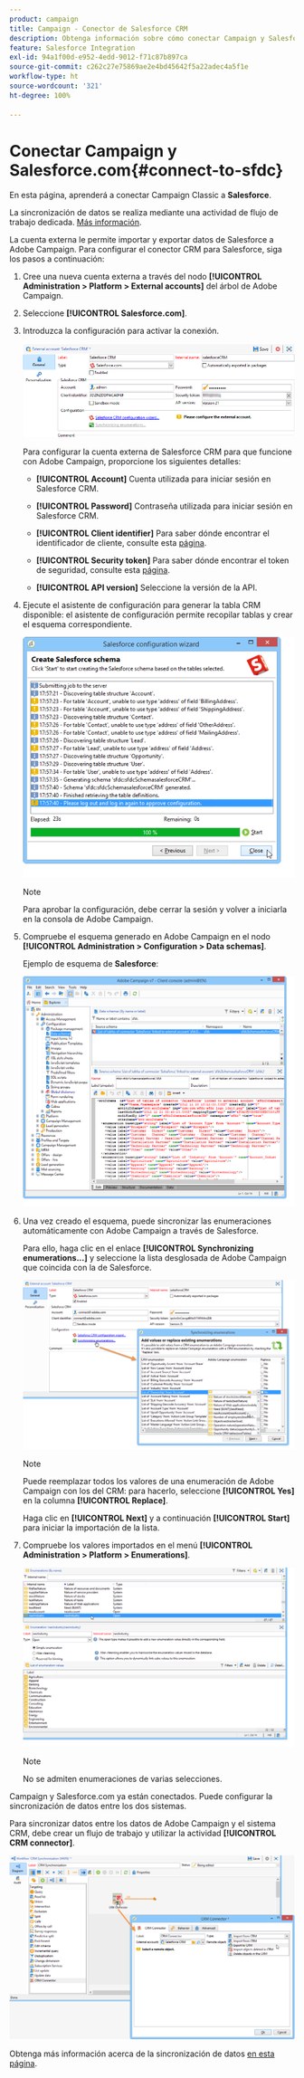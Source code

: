 ```yaml
---
product: campaign
title: Campaign - Conector de Salesforce CRM
description: Obtenga información sobre cómo conectar Campaign y Salesforce
feature: Salesforce Integration
exl-id: 94a1f00d-e952-4edd-9012-f71c87b897ca
source-git-commit: c262c27e75869ae2e4bd45642f5a22adec4a5f1e
workflow-type: ht
source-wordcount: '321'
ht-degree: 100%

---
```


# Conectar Campaign y Salesforce.com{#connect-to-sfdc}



En esta página, aprenderá a conectar Campaign Classic a **Salesforce**.

La sincronización de datos se realiza mediante una actividad de flujo de trabajo dedicada. [Más información](../../platform/using/crm-data-sync.md).


La cuenta externa le permite importar y exportar datos de Salesforce a Adobe Campaign.
Para configurar el conector CRM para Salesforce, siga los pasos a continuación:

1. Cree una nueva cuenta externa a través del nodo **[!UICONTROL Administration > Platform > External accounts]** del árbol de Adobe Campaign.
1. Seleccione **[!UICONTROL Salesforce.com]**.
1. Introduzca la configuración para activar la conexión.

   ![](assets/ext_account_17.png)

   Para configurar la cuenta externa de Salesforce CRM para que funcione con Adobe Campaign, proporcione los siguientes detalles:

   * **[!UICONTROL Account]**
Cuenta utilizada para iniciar sesión en Salesforce CRM.

   * **[!UICONTROL Password]**
Contraseña utilizada para iniciar sesión en Salesforce CRM.

   * **[!UICONTROL Client identifier]**
Para saber dónde encontrar el identificador de cliente, consulte esta [página](https://help.salesforce.com/articleView?id=000205876&amp;type=1).

   * **[!UICONTROL Security token]**
Para saber dónde encontrar el token de seguridad, consulte esta [página](https://help.salesforce.com/articleView?id=000205876&amp;type=1).

   * **[!UICONTROL API version]**
Seleccione la versión de la API.
1. Ejecute el asistente de configuración para generar la tabla CRM disponible: el asistente de configuración permite recopilar tablas y crear el esquema correspondiente.

   ![](assets/crm_connectors_sfdc_launch.png)

   >[!NOTE]
   >
   >Para aprobar la configuración, debe cerrar la sesión y volver a iniciarla en la consola de Adobe Campaign.

1. Compruebe el esquema generado en Adobe Campaign en el nodo **[!UICONTROL Administration > Configuration > Data schemas]**.

   Ejemplo de esquema de **Salesforce**:

   ![](assets/crm_connectors_sfdc_table.png)

1. Una vez creado el esquema, puede sincronizar las enumeraciones automáticamente con Adobe Campaign a través de Salesforce.

   Para ello, haga clic en el enlace **[!UICONTROL Synchronizing enumerations...]** y seleccione la lista desglosada de Adobe Campaign que coincida con la de Salesforce.



   ![](assets/crm_connectors_sfdc_enum.png)

   >[!NOTE]
   >
   >Puede reemplazar todos los valores de una enumeración de Adobe Campaign con los del CRM: para hacerlo, seleccione **[!UICONTROL Yes]** en la columna **[!UICONTROL Replace]**.


   Haga clic en **[!UICONTROL Next]** y a continuación **[!UICONTROL Start]** para iniciar la importación de la lista.

1. Compruebe los valores importados en el menú **[!UICONTROL Administration > Platform > Enumerations]**.

   ![](assets/crm_connectors_sfdc_exe.png)

   >[!NOTE]
   >
   > No se admiten enumeraciones de varias selecciones.

Campaign y Salesforce.com ya están conectados. Puede configurar la sincronización de datos entre los dos sistemas.

Para sincronizar datos entre los datos de Adobe Campaign y el sistema CRM, debe crear un flujo de trabajo y utilizar la actividad **[!UICONTROL CRM connector]**.

![](assets/crm_connectors_sfdc_wf.png)

Obtenga más información acerca de la sincronización de datos [en esta página](../../platform/using/crm-data-sync.md).
